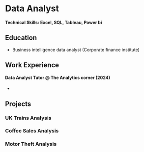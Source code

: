 # Data Analyst

#### Technical Skills: Excel, SQL, Tableau, Power bi

## Education
- Business intelligence data analyst (Corporate finance institute)

## Work Experience
#### Data Analyst Tutor @ The Analytics corner (2024)
- 
## Projects
### UK Trains Analysis 

### Coffee Sales Analysis

### Motor Theft Analysis 




